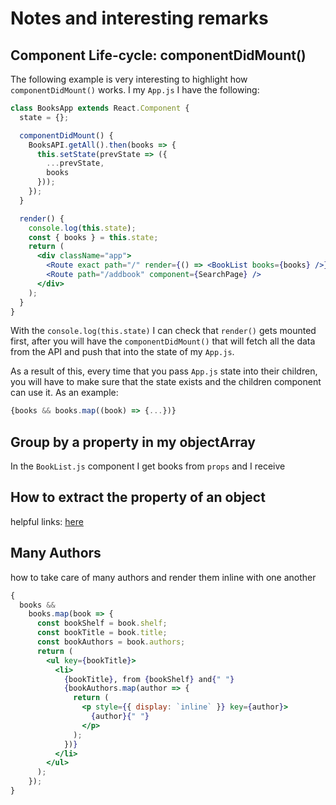 # Notes and interesting remarks

## Component Life-cycle: componentDidMount()

The following example is very interesting to highlight how `componentDidMount()` works.
I my `App.js` I have the following:

```jsx
class BooksApp extends React.Component {
  state = {};

  componentDidMount() {
    BooksAPI.getAll().then(books => {
      this.setState(prevState => ({
        ...prevState,
        books
      }));
    });
  }

  render() {
    console.log(this.state);
    const { books } = this.state;
    return (
      <div className="app">
        <Route exact path="/" render={() => <BookList books={books} />} />
        <Route path="/addbook" component={SearchPage} />
      </div>
    );
  }
}
```

With the `console.log(this.state)` I can check that `render()` gets mounted first, after you will have the `componentDidMount()` that will fetch all the data from the API and push that into the state of my `App.js`.

As a result of this, every time that you pass `App.js` state into their children, you will have to make sure that the state exists and the children component can use it. As an example:

```js
{books && books.map((book) => {...})}
```

## Group by a property in my objectArray

In the `BookList.js` component I get books from `props` and I receive

## How to extract the property of an object

helpful links: [here](https://dev.to/saigowthamr/how-to-loop-through-object-in-javascript-es6-3d26)

## Many Authors

how to take care of many authors and render them inline with one another

```jsx
{
  books &&
    books.map(book => {
      const bookShelf = book.shelf;
      const bookTitle = book.title;
      const bookAuthors = book.authors;
      return (
        <ul key={bookTitle}>
          <li>
            {bookTitle}, from {bookShelf} and{" "}
            {bookAuthors.map(author => {
              return (
                <p style={{ display: `inline` }} key={author}>
                  {author}{" "}
                </p>
              );
            })}
          </li>
        </ul>
      );
    });
}
```
